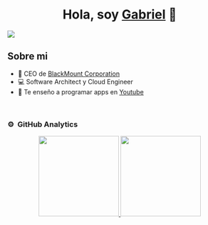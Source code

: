 <div align="center">
<h1 align="center">Hola, soy <a href="https://gabo.dev">Gabriel</a> 👋</h1>
</div>
<img src="https://i.imgur.com/Si4syBV.png](https://i.imgur.com/Si4syBV.png">

<br>

## Sobre mi

- 🚀 CEO de [BlackMount Corporation](https://blackmountcorporation.com)
- 💻 Software Architect y Cloud Engineer
- 🎥 Te enseño a programar apps en [Youtube](https://youtube.com/@Gabicho_05)

<br>

### ⚙️ &nbsp;GitHub Analytics

<p align="center" display="flex">
<a href="https://github.com/GaboGabito05">
  <img height="180em" src="https://github-readme-stats-eight-theta.vercel.app/api?username=GaboGabito05&show_icons=true&theme=algolia&include_all_commits=true&count_private=true"/>
  <img height="180em" src="https://github-readme-stats-eight-theta.vercel.app/api/top-langs/?username=GaboGabito05&layout=compact&langs_count=8&theme=algolia"/>
</a>
</p>
